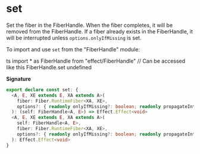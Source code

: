 # set

Set the fiber in the FiberHandle. When the fiber completes, it will be removed from the FiberHandle.
If a fiber already exists in the FiberHandle, it will be interrupted unless `options.onlyIfMissing` is set.

To import and use `set` from the "FiberHandle" module:

ts
import \* as FiberHandle from "effect/FiberHandle"
// Can be accessed like this
FiberHandle.set
undefined

**Signature**

```ts
export declare const set: {
  <A, E, XE extends E, XA extends A>(
    fiber: Fiber.RuntimeFiber<XA, XE>,
    options?: { readonly onlyIfMissing?: boolean; readonly propagateInterruption?: boolean | undefined }
  ): (self: FiberHandle<A, E>) => Effect.Effect<void>
  <A, E, XE extends E, XA extends A>(
    self: FiberHandle<A, E>,
    fiber: Fiber.RuntimeFiber<XA, XE>,
    options?: { readonly onlyIfMissing?: boolean; readonly propagateInterruption?: boolean | undefined }
  ): Effect.Effect<void>
}
```
